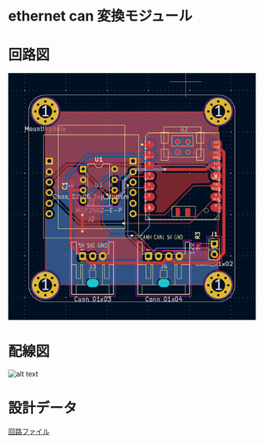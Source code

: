 # ethernet can 変換モジュール

# 回路図

![alt text](ethernet_can_1.png)

# 配線図

![alt text](ethernet_can_2.png)

# 設計データ

[回路ファイル](https://github.com/Hori296/ethernet_can)
